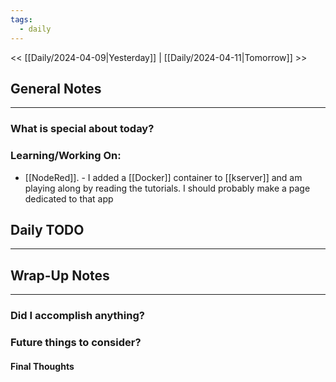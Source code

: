 ```yaml
---
tags:
  - daily
---
```

<< [[Daily/2024-04-09|Yesterday]] |  [[Daily/2024-04-11|Tomorrow]] >>

## General Notes
---
### What is special about today?


### Learning/Working On:
- [[NodeRed]].  - I added a [[Docker]] container to [[kserver]] and am playing along by reading the tutorials.  I should probably make a page dedicated to that app


## Daily TODO
---




## Wrap-Up Notes
---
### Did I accomplish anything?
### Future things to consider?
#### Final Thoughts

